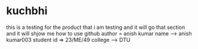 # kuchbhi
this is a testing for the product that  i am testing and it will go that section and it will shjow me how to use github
author = anish kumar 
name --> anish kumar003
student id => 23/ME/49
college --> DTU 
